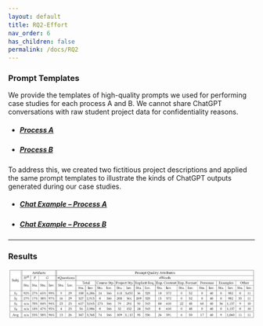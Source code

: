 ```yaml
---
layout: default
title: RQ2-Effort
nav_order: 6
has_children: false
permalink: /docs/RQ2
---
```

### Prompt Templates

We provide the templates of high-quality prompts we used for performing case studies for each process A and B. We cannot share ChatGPT conversations with raw student project data for confidentiality reasons.

- ##### [Process A](data/Prompts-ProcessA.pdf)
- ##### [Process B](data/Prompts-ProcessB.pdf)

To address this, we created two fictitious project descriptions and applied the same prompt templates to illustrate the kinds of ChatGPT outputs generated during our case studies.

- ##### [Chat Example – Process A](https://chatgpt.com/share/030fff66-efdc-4afc-88b1-c21d0ffc6d4b)
- ##### [Chat Example – Process B](https://chatgpt.com/share/3b454da2-0d7b-45e6-b0f4-3f44b9d7815a)

---

### Results

![image](../img/caseStudy.png)
